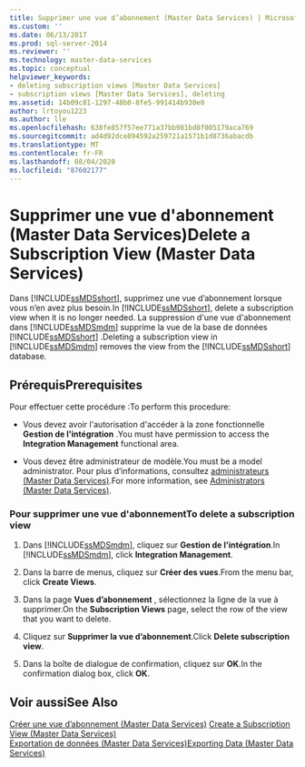 ```yaml
---
title: Supprimer une vue d’abonnement (Master Data Services) | Microsoft Docs
ms.custom: ''
ms.date: 06/13/2017
ms.prod: sql-server-2014
ms.reviewer: ''
ms.technology: master-data-services
ms.topic: conceptual
helpviewer_keywords:
- deleting subscription views [Master Data Services]
- subscription views [Master Data Services], deleting
ms.assetid: 14b09c81-1297-48b0-8fe5-991414b930e0
author: lrtoyou1223
ms.author: lle
ms.openlocfilehash: 638fe857f57ee771a37bb981bd8f005179aca769
ms.sourcegitcommit: ad4d92dce894592a259721a1571b1d8736abacdb
ms.translationtype: MT
ms.contentlocale: fr-FR
ms.lasthandoff: 08/04/2020
ms.locfileid: "87602177"
---
```

# <a name="delete-a-subscription-view-master-data-services"></a><span data-ttu-id="021dd-102">Supprimer une vue d'abonnement (Master Data Services)</span><span class="sxs-lookup"><span data-stu-id="021dd-102">Delete a Subscription View (Master Data Services)</span></span>
  <span data-ttu-id="021dd-103">Dans [!INCLUDE[ssMDSshort](../includes/ssmdsshort-md.md)], supprimez une vue d’abonnement lorsque vous n’en avez plus besoin.</span><span class="sxs-lookup"><span data-stu-id="021dd-103">In [!INCLUDE[ssMDSshort](../includes/ssmdsshort-md.md)], delete a subscription view when it is no longer needed.</span></span> <span data-ttu-id="021dd-104">La suppression d'une vue d'abonnement dans [!INCLUDE[ssMDSmdm](../includes/ssmdsmdm-md.md)] supprime la vue de la base de données [!INCLUDE[ssMDSshort](../includes/ssmdsshort-md.md)] .</span><span class="sxs-lookup"><span data-stu-id="021dd-104">Deleting a subscription view in [!INCLUDE[ssMDSmdm](../includes/ssmdsmdm-md.md)] removes the view from the [!INCLUDE[ssMDSshort](../includes/ssmdsshort-md.md)] database.</span></span>  
  
## <a name="prerequisites"></a><span data-ttu-id="021dd-105">Prérequis</span><span class="sxs-lookup"><span data-stu-id="021dd-105">Prerequisites</span></span>  
 <span data-ttu-id="021dd-106">Pour effectuer cette procédure :</span><span class="sxs-lookup"><span data-stu-id="021dd-106">To perform this procedure:</span></span>  
  
-   <span data-ttu-id="021dd-107">Vous devez avoir l'autorisation d'accéder à la zone fonctionnelle **Gestion de l'intégration** .</span><span class="sxs-lookup"><span data-stu-id="021dd-107">You must have permission to access the **Integration Management** functional area.</span></span>  
  
-   <span data-ttu-id="021dd-108">Vous devez être administrateur de modèle.</span><span class="sxs-lookup"><span data-stu-id="021dd-108">You must be a model administrator.</span></span> <span data-ttu-id="021dd-109">Pour plus d’informations, consultez [administrateurs &#40;Master Data Services&#41;](administrators-master-data-services.md).</span><span class="sxs-lookup"><span data-stu-id="021dd-109">For more information, see [Administrators &#40;Master Data Services&#41;](administrators-master-data-services.md).</span></span>  
  
### <a name="to-delete-a-subscription-view"></a><span data-ttu-id="021dd-110">Pour supprimer une vue d'abonnement</span><span class="sxs-lookup"><span data-stu-id="021dd-110">To delete a subscription view</span></span>  
  
1.  <span data-ttu-id="021dd-111">Dans [!INCLUDE[ssMDSmdm](../includes/ssmdsmdm-md.md)], cliquez sur **Gestion de l'intégration**.</span><span class="sxs-lookup"><span data-stu-id="021dd-111">In [!INCLUDE[ssMDSmdm](../includes/ssmdsmdm-md.md)], click **Integration Management**.</span></span>  
  
2.  <span data-ttu-id="021dd-112">Dans la barre de menus, cliquez sur **Créer des vues**.</span><span class="sxs-lookup"><span data-stu-id="021dd-112">From the menu bar, click **Create Views**.</span></span>  
  
3.  <span data-ttu-id="021dd-113">Dans la page **Vues d’abonnement** , sélectionnez la ligne de la vue à supprimer.</span><span class="sxs-lookup"><span data-stu-id="021dd-113">On the **Subscription Views** page, select the row of the view that you want to delete.</span></span>  
  
4.  <span data-ttu-id="021dd-114">Cliquez sur **Supprimer la vue d’abonnement**.</span><span class="sxs-lookup"><span data-stu-id="021dd-114">Click **Delete subscription view**.</span></span>  
  
5.  <span data-ttu-id="021dd-115">Dans la boîte de dialogue de confirmation, cliquez sur **OK**.</span><span class="sxs-lookup"><span data-stu-id="021dd-115">In the confirmation dialog box, click **OK**.</span></span>  
  
## <a name="see-also"></a><span data-ttu-id="021dd-116">Voir aussi</span><span class="sxs-lookup"><span data-stu-id="021dd-116">See Also</span></span>  
 <span data-ttu-id="021dd-117">[Créer une vue d’abonnement &#40;Master Data Services&#41;](create-a-subscription-view-to-export-data-master-data-services.md) </span><span class="sxs-lookup"><span data-stu-id="021dd-117">[Create a Subscription View &#40;Master Data Services&#41;](create-a-subscription-view-to-export-data-master-data-services.md) </span></span>  
 [<span data-ttu-id="021dd-118">Exportation de données &#40;Master Data Services&#41;</span><span class="sxs-lookup"><span data-stu-id="021dd-118">Exporting Data &#40;Master Data Services&#41;</span></span>](overview-exporting-data-master-data-services.md)  
  
  
